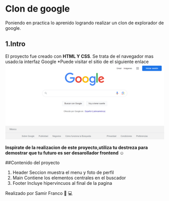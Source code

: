 # Clon de google
Poniendo en practica lo aprenido  logrando realizar un clon de explorador de google.
## 1.Intro 
El proyecto fue creado con **HTML Y CSS**. Se trata de el navegador mas usado:la interfaz Google
*Puede visitar el sitio de el siguiente enlace
![Clon de google](imagenes/clon_google.PNG)

**Inspirate de la realizacion de este proyecto,utiliza  tu destreza para demostrar que tu futuro es ser desarollador frontend ☺️**

##Contenido del proyecto 
1. Header
Seccion muestra  el menu y foto de perfil 
2. Main 
Contiene los elementos centrales en el buscador
3. Footer
Incluye hipervincuos al final de la pagina

Realizado por Samir Franco 💙 💻 
